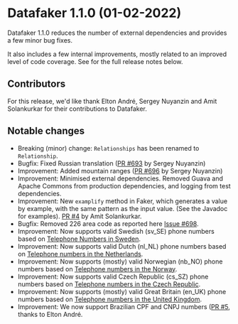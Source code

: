 # Datafaker 1.1.0 (01-02-2022)

Datafaker 1.1.0 reduces the number of external dependencies and provides a few minor bug fixes. 

It also includes a few internal improvements, mostly related to an improved level of code coverage.
See for the full release notes below.

## Contributors

For this release, we'd like thank Elton André, Sergey Nuyanzin and Amit Solankurkar for their
contributions to Datafaker.

## Notable changes

* Breaking (minor) change: `Relationships` has been renamed to `Relationship`.
* Bugfix: Fixed Russian translation ([PR #693](https://github.com/DiUS/java-faker/issues/693) by Sergey Nuyanzin)
* Improvement: Added mountain ranges ([PR #696](https://github.com/DiUS/java-faker/pull/696) by Sergey Nuyanzin)
* Improvement: Minimised external dependencies. Removed Guava and Apache Commons from production dependencies, and logging from test dependencies.
* Improvement: New `examplify` method in Faker, which generates a value by example, with the same pattern as the input value. (See the Javadoc for examples). [PR #4](https://github.com/datafaker-net/datafaker/pull/4) by Amit Solankurkar.
* Bugfix: Removed 226 area code as reported here [Issue #698](https://github.com/DiUS/java-faker/issues/698).
* Improvement: Now supports valid Swedish (sv_SE) phone numbers based on [Telephone Numbers in Sweden](https://en.wikipedia.org/wiki/Telephone_numbers_in_Sweden).
* Improvement: Now supports valid Dutch (nl_NL) phone numbers based on [Telephone numbers in the Netherlands](https://en.wikipedia.org/wiki/Telephone_numbers_in_the_Netherlands).
* Improvement: Now supports (mostly) valid Norwegian (nb_NO) phone numbers based on [Telephone numbers in the Norway](https://en.wikipedia.org/wiki/Telephone_numbers_in_Norway).
* Improvement: Now supports valid Czech Republic (cs_SZ) phone numbers based on [Telephone numbers in the Czech Republic](https://en.wikipedia.org/wiki/Telephone_numbers_in_the_Czech_Republic).
* Improvement: Now supports (mostly) valid Great Britain (en_UK) phone numbers based on [Telephone numbers in the United Kingdom](https://en.wikipedia.org/wiki/Telephone_numbers_in_the_United_Kingdom).
* Improvement: We now support Brazilian CPF and CNPJ numbers ([PR #5](https://github.com/datafaker-net/datafaker/pull/5), thanks to Elton André.
